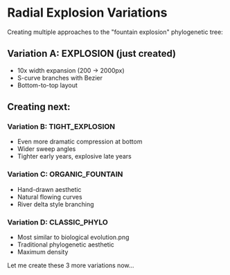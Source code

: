 # Radial Explosion Variations

Creating multiple approaches to the "fountain explosion" phylogenetic tree:

## Variation A: EXPLOSION (just created)
- 10x width expansion (200 → 2000px)
- S-curve branches with Bezier
- Bottom-to-top layout

## Creating next:

### Variation B: TIGHT_EXPLOSION
- Even more dramatic compression at bottom
- Wider sweep angles
- Tighter early years, explosive late years

### Variation C: ORGANIC_FOUNTAIN  
- Hand-drawn aesthetic
- Natural flowing curves
- River delta style branching

### Variation D: CLASSIC_PHYLO
- Most similar to biological evolution.png
- Traditional phylogenetic aesthetic
- Maximum density

Let me create these 3 more variations now...
